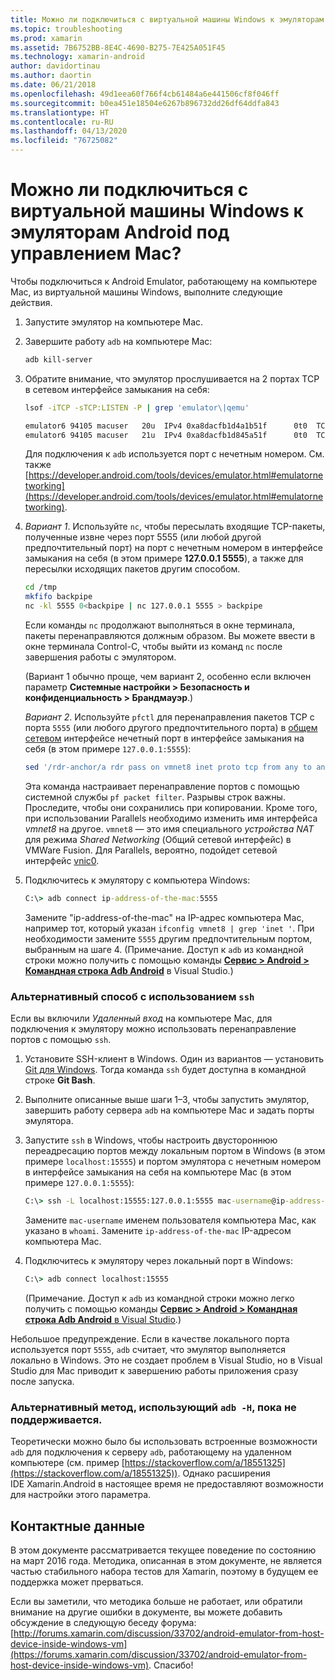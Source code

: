 ```yaml
---
title: Можно ли подключиться с виртуальной машины Windows к эмуляторам Android под управлением Mac?
ms.topic: troubleshooting
ms.prod: xamarin
ms.assetid: 7B6752BB-8E4C-4690-B275-7E425A051F45
ms.technology: xamarin-android
author: davidortinau
ms.author: daortin
ms.date: 06/21/2018
ms.openlocfilehash: 49d1eea60f766f4cb61484a6e441506cf8f046ff
ms.sourcegitcommit: b0ea451e18504e6267b896732dd26df64ddfa843
ms.translationtype: HT
ms.contentlocale: ru-RU
ms.lasthandoff: 04/13/2020
ms.locfileid: "76725082"
---
```

# <a name="is-it-possible-to-connect-to-android-emulators-running-on-a-mac-from-a-windows-vm"></a>Можно ли подключиться с виртуальной машины Windows к эмуляторам Android под управлением Mac?

Чтобы подключиться к Android Emulator, работающему на компьютере Mac, из виртуальной машины Windows, выполните следующие действия.

1. Запустите эмулятор на компьютере Mac.

2. Завершите работу `adb` на компьютере Mac:

    ```bash
    adb kill-server
    ```

3. Обратите внимание, что эмулятор прослушивается на 2 портах TCP в сетевом интерфейсе замыкания на себя:

    ```bash
    lsof -iTCP -sTCP:LISTEN -P | grep 'emulator\|qemu'

    emulator6 94105 macuser   20u  IPv4 0xa8dacfb1d4a1b51f      0t0  TCP localhost:5555 (LISTEN)
    emulator6 94105 macuser   21u  IPv4 0xa8dacfb1d845a51f      0t0  TCP localhost:5554 (LISTEN)
    ```

    Для подключения к `adb` используется порт с нечетным номером. См. также [https://developer.android.com/tools/devices/emulator.html#emulatornetworking](https://developer.android.com/tools/devices/emulator.html#emulatornetworking).

4. _Вариант 1_. Используйте `nc`, чтобы пересылать входящие TCP-пакеты, полученные извне через порт 5555 (или любой другой предпочтительный порт) на порт с нечетным номером в интерфейсе замыкания на себя (в этом примере **127.0.0.1 5555**), а также для пересылки исходящих пакетов другим способом.

    ```bash
    cd /tmp
    mkfifo backpipe
    nc -kl 5555 0<backpipe | nc 127.0.0.1 5555 > backpipe
    ```

    Если команды `nc` продолжают выполняться в окне терминала, пакеты перенаправляются должным образом. Вы можете ввести в окне терминала Control-C, чтобы выйти из команд `nc` после завершения работы с эмулятором.

    (Вариант 1 обычно проще, чем вариант 2, особенно если включен параметр **Системные настройки > Безопасность и конфиденциальность > Брандмауэр**.)

    _Вариант 2_. Используйте `pfctl` для перенаправления пакетов TCP с порта `5555` (или любого другого предпочтительного порта) в [общем сетевом](https://kb.parallels.com/en/4948) интерфейсе нечетный порт в интерфейсе замыкания на себя (в этом примере `127.0.0.1:5555`):

    ```bash
    sed '/rdr-anchor/a rdr pass on vmnet8 inet proto tcp from any to any port 5555 -> 127.0.0.1 port 5555' /etc/pf.conf | sudo pfctl -ef -
    ```

    Эта команда настраивает перенаправление портов с помощью системной службы `pf packet filter`. Разрывы строк важны. Проследите, чтобы они сохранились при копировании. Кроме того, при использовании Parallels необходимо изменить имя интерфейса *vmnet8* на другое. `vmnet8` — это имя специального *устройства NAT* для режима *Shared Networking* (Общий сетевой интерфейс) в VMWare Fusion. Для Parallels, вероятно, подойдет сетевой интерфейс [vnic0](https://download.parallels.com/doc/psbm/en/Parallels_Server_Bare_Metal_Users_Guide/29258.htm).

5. Подключитесь к эмулятору с компьютера Windows:

    ```cmd
    C:\> adb connect ip-address-of-the-mac:5555
    ```

    Замените "ip-address-of-the-mac" на IP-адрес компьютера Mac, например тот, который указан `ifconfig vmnet8 | grep 'inet '`. При необходимости замените `5555` другим предпочтительным портом, выбранным на шаге 4\. (Примечание. Доступ к `adb` из командной строки можно получить с помощью команды [**Сервис > Android > Командная строка Adb Android**](~/cross-platform/troubleshooting/questions/version-logs.md#adb-logcat) в Visual Studio.)

### <a name="alternate-technique-using-ssh"></a>Альтернативный способ с использованием `ssh`

Если вы включили _Удаленный вход_ на компьютере Mac, для подключения к эмулятору можно использовать перенаправление портов с помощью `ssh`.

1. Установите SSH-клиент в Windows. Один из вариантов — установить [Git для Windows](https://git-for-windows.github.io/). Тогда команда `ssh` будет доступна в командной строке **Git Bash**.

2. Выполните описанные выше шаги 1–3, чтобы запустить эмулятор, завершить работу сервера `adb` на компьютере Mac и задать порты эмулятора.

3. Запустите `ssh` в Windows, чтобы настроить двустороннюю переадресацию портов между локальным портом в Windows (в этом примере `localhost:15555`) и портом эмулятора с нечетным номером в интерфейсе замыкания на себя на компьютере Mac (в этом примере `127.0.0.1:5555`):

    ```cmd
    C:\> ssh -L localhost:15555:127.0.0.1:5555 mac-username@ip-address-of-the-mac
    ```

    Замените `mac-username` именем пользователя компьютера Mac, как указано в `whoami`. Замените `ip-address-of-the-mac` IP-адресом компьютера Mac.

4. Подключитесь к эмулятору через локальный порт в Windows:

    ```cmd
    C:\> adb connect localhost:15555
    ```

    (Примечание. Доступ к `adb` из командной строки можно легко получить с помощью команды [**Сервис > Android > Командная строка Adb Android** в Visual Studio](~/cross-platform/troubleshooting/questions/version-logs.md#adb-logcat).)

Небольшое предупреждение. Если в качестве локального порта используется порт `5555`, `adb` считает, что эмулятор выполняется локально в Windows. Это не создает проблем в Visual Studio, но в Visual Studio для Mac приводит к завершению работы приложения сразу после запуска.

### <a name="alternate-technique-using-adb--h-is-not-yet-supported"></a>Альтернативный метод, использующий `adb -H`, пока не поддерживается.

Теоретически можно было бы использовать встроенные возможности `adb` для подключения к серверу `adb`, работающему на удаленном компьютере (см. пример [https://stackoverflow.com/a/18551325](https://stackoverflow.com/a/18551325)).
Однако расширения IDE Xamarin.Android в настоящее время не предоставляют возможности для настройки этого параметра.

## <a name="contact-information"></a>Контактные данные

В этом документе рассматривается текущее поведение по состоянию на март 2016 года. Методика, описанная в этом документе, не является частью стабильного набора тестов для Xamarin, поэтому в будущем ее поддержка может прерваться.

Если вы заметили, что методика больше не работает, или обратили внимание на другие ошибки в документе, вы можете добавить обсуждение в следующую беседу форума: [http://forums.xamarin.com/discussion/33702/android-emulator-from-host-device-inside-windows-vm](https://forums.xamarin.com/discussion/33702/android-emulator-from-host-device-inside-windows-vm).
Спасибо!
